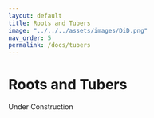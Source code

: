 ```yaml
---
layout: default
title: Roots and Tubers
image: "../../../assets/images/DiD.png"
nav_order: 5
permalink: /docs/tubers
---
```


# Roots and Tubers

Under Construction
